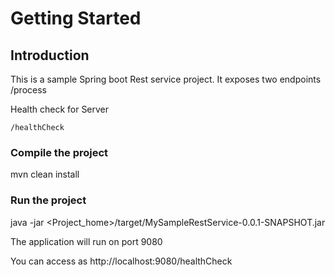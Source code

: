 # Getting Started

## Introduction
This is a sample Spring boot Rest service project. It exposes two endpoints
	/process
	
Health check for Server
	
	/healthCheck 


### Compile the project
mvn clean install

### Run the project
java -jar <Project_home>/target/MySampleRestService-0.0.1-SNAPSHOT.jar

The application will run on port 9080

You can access as http://localhost:9080/healthCheck